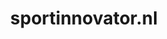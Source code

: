 ---
layout: post
title: "sportinnovator.nl"
internal_url: "/dutchgov/sportinnovator.nl.html"
subdomains_count: 3
all_subdomains_count: 3
urls_count: 3
ssl_rank: 0
http_rank: 73.333333333333
url_link: /data/sportinnovator.nl/urls.txt
all_subdomains_link: /data/sportinnovator.nl/all_subdomains.txt
subdomains_link: /data/sportinnovator.nl/subdomains.txt
categories: dutchgov
---
